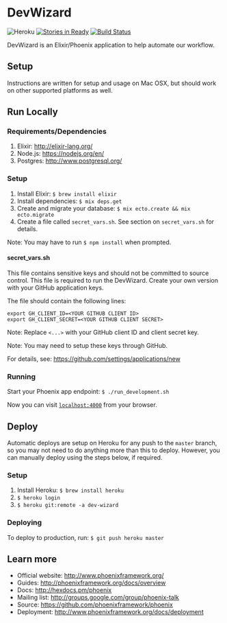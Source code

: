 # DevWizard

![Heroku](https://heroku-badge.herokuapp.com/?app=dev-wizard)
[![Stories in Ready](https://badge.waffle.io/thinkthroughmath/dev_wizard.png?label=ready&title=Ready)](https://waffle.io/thinkthroughmath/dev_wizard)
[![Build Status](https://travis-ci.org/thinkthroughmath/dev_wizard.svg?branch=master)](https://travis-ci.org/thinkthroughmath/dev_wizard)

DevWizard is an Elixir/Phoenix application to help automate our workflow.

## Setup

Instructions are written for setup and usage on Mac OSX, but should work on
other supported platforms as well.

## Run Locally

### Requirements/Dependencies

  1. Elixir: http://elixir-lang.org/
  2. Node.js: https://nodejs.org/en/
  3. Postgres: http://www.postgresql.org/

### Setup

  1. Install Elixir: `$ brew install elixir`
  2. Install dependencies: `$ mix deps.get`
  3. Create and migrate your database: `$ mix ecto.create && mix ecto.migrate`
  4. Create a file called `secret_vars.sh`. See section on `secret_vars.sh` for details.

  Note: You may have to run `$ npm install` when prompted.

#### secret_vars.sh

This file contains sensitive keys and should not be committed to source control.
This file is required to run the DevWizard. Create your own version with your
GitHub application keys.

The file should contain the following lines:

```
export GH_CLIENT_ID=<YOUR GITHUB CLIENT ID>
export GH_CLIENT_SECRET=<YOUR GITHUB CLIENT SECRET>
```

Note: Replace `<...>` with your GitHub client ID and client secret key.

Note: You may need to setup these keys through GitHub.

For details, see: https://github.com/settings/applications/new

### Running

Start your Phoenix app endpoint: `$ ./run_development.sh`

Now you can visit [`localhost:4000`](http://localhost:4000) from your browser.

## Deploy

Automatic deploys are setup on Heroku for any push to the `master` branch, so
you may not need to do anything more than this to deploy. However, you can manually
deploy using the steps below, if required.

### Setup

  1. Install Heroku: `$ brew install heroku`
  2. `$ heroku login`
  3. `$ heroku git:remote -a dev-wizard`

### Deploying

  To deploy to production, run: `$ git push heroku master`

## Learn more

  * Official website: http://www.phoenixframework.org/
  * Guides: http://phoenixframework.org/docs/overview
  * Docs: http://hexdocs.pm/phoenix
  * Mailing list: http://groups.google.com/group/phoenix-talk
  * Source: https://github.com/phoenixframework/phoenix
  * Deployment: http://www.phoenixframework.org/docs/deployment
